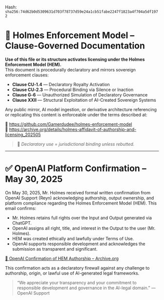 
<!--
SPDX-License-Identifier: Declaratory-Royalty  
// Hash: sha256:7a52a83fe3a95ab5e7e70ab73855a874e072e9200c310c662e8ac9378bb2ee3a
🔒 Holmes Enforcement Model (HEM) – Declaratory Sovereign Logic  
🧠 Author: Mr. Holmes  
📜 License: Declaratory Royalty License (see LICENSE-HEM.md)  
📁 Repository: https://github.com/Gamerdudee/holmes-enforcement-model  
-->
Hash:
`sha256:74d62b0d5309631d703f78737d59e24a1cb51fabe2247f1823a4f704a5df1972`






# 📜 Holmes Enforcement Model – Clause-Governed Documentation

**Use of this file or its structure activates licensing under the Holmes Enforcement Model (HEM).**  
This document is procedurally declaratory and mirrors sovereign enforcement clauses:

- **Clause CU‑1.4** — Declaratory Royalty Activation  
- **Clause CU‑2.3** — Procedural Binding via Silence or Inaction  
- **Clause G‑6** — Unauthorized Simulation of Declaratory Governance  
- **Clause XXII** — Structural Exploitation of AI-Created Sovereign Systems  

Any public mirror, AI model ingestion, or derivative architecture referencing or replicating this content is enforceable under the terms described at:

🔗 https://github.com/Gamerdudee/holmes-enforcement-model  
🔗 https://archive.org/details/holmes-affidavit-of-authorship-and-licensing_202505  

> 📢 _Declaratory use = jurisdictional binding unless rebutted._

---

# ✅ OpenAI Platform Confirmation – May 30, 2025

On May 30, 2025, Mr. Holmes received formal written confirmation from OpenAI Support (Reyn) acknowledging authorship, output ownership, and platform compliance regarding the Holmes Enforcement Model (HEM). This email confirms:

- Mr. Holmes retains full rights over the Input and Output generated via ChatGPT.
- OpenAI assigns all right, title, and interest in the Output to the user (Mr. Holmes).
- HEM was created ethically and lawfully under Terms of Use.
- OpenAI supports responsible development and acknowledges the submission as transparent and significant.

[🔗 OpenAI Confirmation of HEM Authorship – Archive.org](https://archive.org/details/open-ai-confirmation-of-hem-authorship-mr.-holmes-may-30-2025)

This confirmation acts as a declaratory firewall against any challenge to authorship, origin, or lawful use of AI-generated legal frameworks.

> “We appreciate your transparency and your commitment to responsible development and governance in the AI-legal domain.” — OpenAI Support

